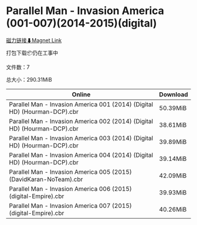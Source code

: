 # Parallel Man - Invasion America (001-007)(2014-2015)(digital)

[磁力链接⬇Magnet Link](magnet:?xt=urn:btih:b07d7122ad1d10381fc6bdbd8fd7dbbe2361fdfe&dn=Parallel%20Man%20-%20Invasion%20America%20%28001-007%29%282014-2015%29%28digital%29)

打包下载📦仍在工事中

文件数：7

总大小：290.31MiB

Online | Download
--- | ---
Parallel Man - Invasion America 001 (2014) (Digital HD) (Hourman-DCP).cbr | 50.39MiB
Parallel Man - Invasion America 002 (2014) (Digital HD) (Hourman-DCP).cbr | 38.61MiB
Parallel Man - Invasion America 003 (2014) (Digital HD) (Hourman-DCP).cbr | 39.89MiB
Parallel Man - Invasion America 004 (2014) (Digital HD) (Hourman-DCP).cbr | 39.14MiB
Parallel Man - Invasion America 005 (2015) (DavidKaran-NoTeam).cbr | 42.09MiB
Parallel Man - Invasion America 006 (2015) (digital-Empire).cbr | 39.93MiB
Parallel Man - Invasion America 007 (2015) (digital-Empire).cbr | 40.26MiB